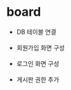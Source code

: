 # board
<ul>
<li>DB 테이블 연결</li><br>
<li>회원가입 화면 구성</li><br>
<li>로그인 화면 구성</li><br>
<li>게시판 권한 추가</li><br>
